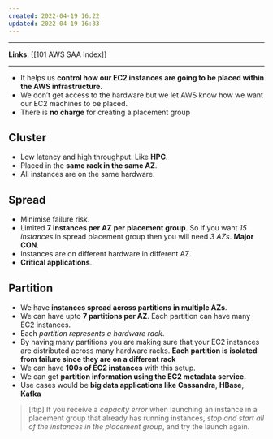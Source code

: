 ```yaml
---
created: 2022-04-19 16:22
updated: 2022-04-19 16:33
---
```

---
**Links**: [[101 AWS SAA Index]]

---
-   It helps us **control how our EC2 instances are going to be placed within the AWS infrastructure.**
-   We don’t get access to the hardware but we let AWS know how we want our EC2 machines to be placed.
-   There is **no charge** for creating a placement group

## Cluster
- Low latency and high throughput. Like **HPC**.
- Placed in the **same rack in the same AZ**.
- All instances are on the same hardware.

## Spread
- Minimise failure risk.
- Limited **7 instances per AZ per placement group**. So if you want *15 instances* in spread placement group then you will need *3 AZs*. **Major CON**.
- Instances are on different hardware in different AZ.
- **Critical applications**.

## Partition
- We have **instances spread across partitions in multiple AZs**.
- We can have upto **7 partitions per AZ**. Each partition can have many EC2 instances.
- Each *partition represents a hardware rack*.
-   By having many partitions you are making sure that your EC2 instances are distributed across many hardware racks. **Each partition is isolated from failure since they are on a different rack**
-   We can have **100s of EC2 instances** with this setup.
-   We can get **partition information using the EC2 metadata service.**
-   Use cases would be **big data applications like Cassandra**, **HBase**, **Kafka**

> [!tip] If you receive a *capacity error* when launching an instance in a placement group that already has running instances, *stop and start all of the instances in the placement group*, and try the launch again. 

